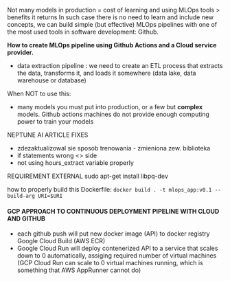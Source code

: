 Not many models in production = cost of learning and using MLOps tools > benefits it returns
In such case there is no need to learn and include new concepts, we can build simple (but effective) MLOps pipelines
with one of the most used tools in software development: Github.


**How to create MLOps pipeline using Github Actions and a Cloud service provider.**
- data extraction pipeline : we need to create an ETL process that extracts the data, transforms it, and loads it somewhere (data lake, data warehouse or database)


When NOT to use this:
- many models you must put into production, or a few but **complex** models. Github actions machines do not provide enough computing power to train your models






NEPTUNE AI ARTICLE FIXES
- zdezaktualizowal sie sposob trenowania - zmieniona zew. biblioteka
- if statements wrong <> side
- not using hours_extract variable properly


REQUIREMENT EXTERNAL
sudo apt-get install libpq-dev

how to properly build this Dockerfile:
``` docker build . -t mlops_app:v0.1 --build-arg URI=$URI ```


#### GCP APPROACH TO CONTINUOUS DEPLOYMENT PIPELINE WITH CLOUD AND GITHUB
- each github push will put new docker image (API) to docker registry Google Cloud Build (AWS ECR)
- Google Cloud Run will deploy contenerized API to a service that scales down to 0 automatically, assiging required number of virtual machines (GCP Cloud Run can scale to 0 virtual machines running, which is something that AWS AppRunner cannot do)
